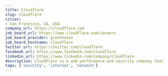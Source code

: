 ```yaml
---
title: Cloudflare
slug: cloudflare
cities:
- San Francisco, CA, USA
company_url: https://cloudflare.com
job_board_url: https://www.cloudflare.com/careers
job_board_provider: greenhouse
job_board_hostname: cloudflare
twitter_url: https://twitter.com/cloudflare
facebook_url: https://www.facebook.com/cloudflare
linkedin_url: https://www.linkedin.com/company/cloudflare
description: Cloudflare is a web performance and security company that provides online services to protect and accelerate websites online.
tags: ['security', 'internet', 'network']
---
```

